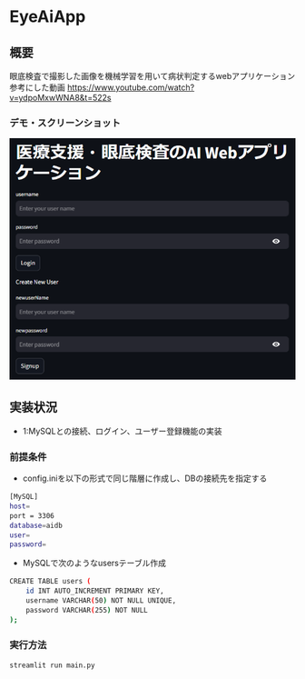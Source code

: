 # EyeAiApp

## 概要

眼底検査で撮影した画像を機械学習を用いて病状判定するwebアプリケーション
参考にした動画
https://www.youtube.com/watch?v=ydpoMxwWNA8&t=522s

### デモ・スクリーンショット
![スクリーンショット](images/image1.png)

## 実装状況
- 1:MySQLとの接続、ログイン、ユーザー登録機能の実装

### 前提条件
- config.iniを以下の形式で同じ階層に作成し、DBの接続先を指定する
```bash
[MySQL]
host=
port = 3306
database=aidb
user=
password=
```

- MySQLで次のようなusersテーブル作成
```bash
CREATE TABLE users (
    id INT AUTO_INCREMENT PRIMARY KEY,
    username VARCHAR(50) NOT NULL UNIQUE,
    password VARCHAR(255) NOT NULL
);
```


### 実行方法
```bash
streamlit run main.py
```

[def]: url_to_image